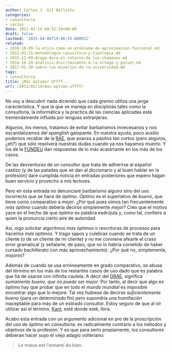 ```yaml
---
author: Carlos J. Gil Bellosta
categories:
- consultoría
- varios
date: 2011-02-14 09:51:19+00:00
draft: false
lastmod: '2025-04-06T19:06:55.880031'
related:
- 2018-10-09-la-etica-como-un-problema-de-aproximacion-funcional.md
- 2011-03-15-metodologia-casuistica-y-tipologia.md
- 2015-12-09-droga-dura-el-retorno-de-los-chamanes.md
- 2014-10-29-analisis-discriminante-a-la-ortega-y-gasset.md
- 2017-01-30-sobre-las-miserias-de-la-universidad.md
tags:
- consultoría
title: ¿Más óptimo? Uffff...
url: /2011/02/14/mas-optimo-uffff/
---
```


No voy a descubrir nada diciendo que cada gremio utiliza una jerga característica. Y que la que se maneja en disciplinas tales como la consultoría, la informática y la práctica de las ciencias aplicadas está tremendamente influida por lenguas extranjeras.

Algunos, los menos, tratamos de evitar barbarismos innecesarios y nos escandalizamos del _spanglish_ galopante. En nuestra ayuda, poco auxilio podemos recabar de la [RAE](http://www.elmundotoday.com/2010/05/pronto-la-rae-admitira-neologismos-como-enviar-o-conexion/), que avanza a pasitos tan cortos (pero seguros, ¿eh?) que sólo resolverá nuestras dudas cuando ya nos hayamos muerto. Y los de la [FUNDEU](http://www.fundeu.es/consultas.html) dan respuestas de lo más acatarrante en los más de los casos.

De las desventuras de un consultor que trata de adherirse al español castizo (y de las patadas que se dan al diccionario y al buen hablar en la profesión) daré cumplida noticia en entradas posteriores que espero hagan buen servicio y provecho a mis lectores.

Pero en esta entrada no denunciaré barbarismo alguno sino del uso incorrecto que se hace de _óptimo_. _Óptimo_ es el superlativo de _bueno_, que tiene como comparativo a _mejor_. ¿Por qué pues oímos tan frecuentemente _más óptimo_ cuando debería decirse simplemente _mejor_? Creo que el motivo yace en el hecho de que _óptimo_ es palabra esdrújula y, como tal, confiere a quien la pronuncia cierto aire de autoridad.

Así, oigo solicitar algoritmos _más óptimos_ o rescrituras de procesos para hacerlos _más óptimos_. Y trago sapos y culebras cuando se trata de un cliente (o de un cliente de mi cliente) y no me conviene afearle el craso error gramatical (y señalarle, de paso, que no lo habría cometido de haber cursado bachillerato con más aprovechamiento). ¿Por qué no, simplemente, _mejores_?

Además de cuando se usa erróneamente en grado comparativo, se abusa del término en los más de los restantes casos de uso dado que es palabra que ha de usarse con infinita cautela. A decir del [DRAE](http://buscon.rae.es/draeI/SrvltConsulta?TIPO_BUS=3&LEMA=%F3ptimo), significa _sumamente bueno, que no puede ser mejor_. Por tanto, al decir que algo es óptimo hay que probar que en todo el _mundo mundial_ es imposible encontrar algo que lo mejore. Tal vez hubiese de decirse _suficientemente bueno_ (para un determinado fin) pero supondría una humillación inaceptable para más de un estirado consultor. Estoy seguro de que al oír utilizar así el término, [Kant](http://es.wikipedia.org/wiki/Juicio_sint%C3%A9tico_a_priori), esté donde esté, llora.

Acabo esta entrada con un argumento adicional en pro de la proscripción del uso de _óptimo_ en consultoría: es radicalmente contrario a los métodos y objetivos de la profesión. Y es que para serlo propiamente, los consultores debieran hacer suyo el viejo adagio volteriano:


>Le mieux est l'ennemi du bien.
